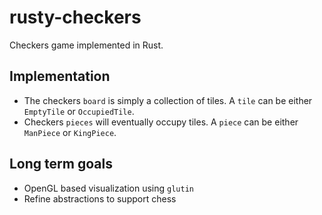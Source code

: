 # rusty-checkers

Checkers game implemented in Rust.

## Implementation

* The checkers `board` is simply a collection of tiles. A `tile` can be either `EmptyTile` or `OccupiedTile`.
* Checkers `pieces` will eventually occupy tiles. A `piece` can be either `ManPiece` or `KingPiece`.

## Long term goals

* OpenGL based visualization using `glutin`
* Refine abstractions to support chess
